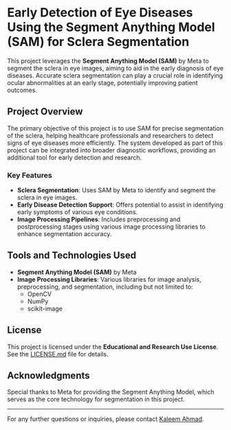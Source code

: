 # Early Detection of Eye Diseases Using the Segment Anything Model (SAM) for Sclera Segmentation

This project leverages the **Segment Anything Model (SAM)** by Meta to segment the sclera in eye images, aiming to aid in the early diagnosis of eye diseases. Accurate sclera segmentation can play a crucial role in identifying ocular abnormalities at an early stage, potentially improving patient outcomes.

## Project Overview

The primary objective of this project is to use SAM for precise segmentation of the sclera, helping healthcare professionals and researchers to detect signs of eye diseases more efficiently. The system developed as part of this project can be integrated into broader diagnostic workflows, providing an additional tool for early detection and research.

### Key Features

- **Sclera Segmentation**: Uses SAM by Meta to identify and segment the sclera in eye images.
- **Early Disease Detection Support**: Offers potential to assist in identifying early symptoms of various eye conditions.
- **Image Processing Pipelines**: Includes preprocessing and postprocessing stages using various image processing libraries to enhance segmentation accuracy.

## Tools and Technologies Used

- **Segment Anything Model (SAM)** by Meta
- **Image Processing Libraries**: Various libraries for image analysis, preprocessing, and segmentation, including but not limited to:
  - OpenCV
  - NumPy
  - scikit-image

## License

This project is licensed under the **Educational and Research Use License**. See the [LICENSE.md](LICENSE.md) file for details.

## Acknowledgments

Special thanks to Meta for providing the Segment Anything Model, which serves as the core technology for segmentation in this project.

---

For any further questions or inquiries, please contact [Kaleem Ahmad](mailto:imkaleemahmad@gmail.com).
